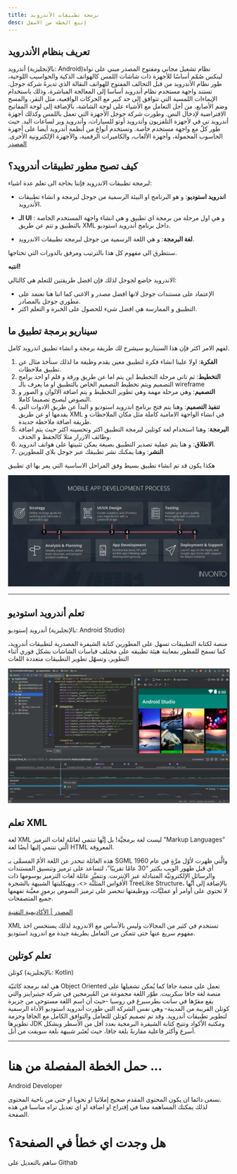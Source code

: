 ```yaml
---
title: برمجة تطبيقات الأندرويد
desc: إتبع الخطة من الاسفل
---
```

## تعريف بنظام الأندرويد

أندرويد (بالإنجليزية: Android)‏ نظام تشغيل مجاني ومفتوح المصدر مبني على نواة لينكس صُمّم أساسًا للأجهزة ذات شاشات اللمس كالهواتف الذكية والحواسيب اللوحية، طور نظام الأندرويد من قبل التحالف المفتوح للهواتف النقالة الذي تديرهُ شركة جوجل. تستند واجهة مستخدم نظام أندرويد أساسا إلى المعالجة المباشرة، وذلك باستخدام الإيماءات اللمسية التي تتوافق إلى حد كبير مع الحركات الواقعية، مثل النقر، والمسح وضم الأصابع، من أجل التعامل مع الأشياء على لوحة الشاشة، بالإضافة إلى لوحة المفاتيح الافتراضية لإدخال النص. وطورت شركة جوجل الأجهزة التي تعمل باللمس وكذلك أجهزة أندرويد تي في لأجهزة التلفزيون وأندرويد أوتو للسيارات، وأندرويد وير لساعات اليد. حيث طور كلٌ مع واجهة مستخدم خاصة. وتستخدم أنواع من أنظمة أندرويد أيضا على أجهزة الحاسوب المحمولة، وأجهزة الألعاب، والكاميرات الرقمية، والأجهزة الإلكترونية الأخرى.
[المصدر](https://ar.wikipedia.org/wiki/%D8%A3%D9%86%D8%AF%D8%B1%D9%88%D9%8A%D8%AF_(%D9%86%D8%B8%D8%A7%D9%85_%D8%AA%D8%B4%D8%BA%D9%8A%D9%84)#:~:text=%D8%A3%D9%86%D8%AF%D8%B1%D9%88%D9%8A%D8%AF%20(%D8%A8%D8%A7%D9%84%D8%A5%D9%86%D8%AC%D9%84%D9%8A%D8%B2%D9%8A%D8%A9%3A%20Android)%E2%80%8F,%D8%A7%D9%84%D9%86%D9%82%D8%A7%D9%84%D8%A9%20%D8%A7%D9%84%D8%B0%D9%8A%20%D8%AA%D8%AF%D9%8A%D8%B1%D9%87%D9%8F%20%D8%B4%D8%B1%D9%83%D8%A9%20%D8%AC%D9%88%D8%AC%D9%84.)

## كيف تصبح مطور تطبيقات أندرويد؟
لبرمجة تطبيقات الاندرويد فإننا بحاجة الى تعلم عدة اشياء:

* **اندرويد استوديو**: و هو البرنامج او البيئة الرسمية من جوجل لبرمجة و انشاء تطبيقات الأندرويد.

* **الـ UI** : و هي اول مرحلة من برمجة اي تطبيق و هي انشاء واجهة المستخدم الخاصة بالتطبيق و تتم عن طريق XML داخل برنامج أندرويد استوديو.

* **لغة البرمجة**: و هي اللغة الرسمية من جوجل لبرمجة تطبيقات الاندرويد.

<Note>
سنتطرق الى مفهوم كل هذا بالترتيب ومرفق بالدورات التي تحتاجها.
</Note>

<Note>

**انتبه!**

الاندرويد خاضع لجوجل لذلك فإن افضل طريقتين للتعلم هي كالتالي:

* الإعتماد على مستندات جوجل لانها افضل مصدر و الاغنى كما اننا هنا نعتمد على مطوري جوجل بالمصادر.
* التطبيق و الممارسة هي افضل شيء للحصول على الخبرة و التعلم اكثر.
</Note>

## سيناريو برمجة تطبيق ما

لفهم الامر اكثر فإن هذا السيناريو سيشرح لك طريقة برمجة و انشاء تطبيق اندرويد كامل.
1. **الفكرة**: اولا علينا انشاء فكرة لتطبيق معين يقدم وظيفة ما لذلك سنأخذ مثال عن تطبيق ملاحظات.
2. **التخطيط**: ثم تاتي مرحلة التخطيط اين يتم اما عن طريق ورقة و قلم او احد برامج التصميم ويتم تخطيط التصميم الخاص بالتطبيق او ما يعرف بالـ wireframe
3. **التصميم**: وهي مرحلة مهمة وهي تطوير التخطيط و يتم اضافة الالوان و الصور و النصوص ليصبح تصميما كاملا.
4. **تنفيذ التصميم**: وهنا يتم فتح برنامج اندرويد استوديو و البدأ عن طريق الادوات التي يقدمها او عن طريق XML في انشاء الواجهة الامامية كاملة مثل مكان الملاحظات و طريقة اضافة ملاحظة جديدة.
5. **البرمجة**: وهنا استخدام لغة كوتلين لبرمجة التطبيق اكثر وتحسينه اكثر حيث يتم اضافة وظائف الازرار مثلا كالحفظ و الحذف.
6. **الاطلاق**: و هنا يتم عملية تصدير التطبيق بصيغة يمكن تثبيتها على هواتف اندرويد.
7. **النشر**: وهنا يمكنك نشر تطبيقك عبر جوجل بلاي للمطورين

هكذا يكون قد تم انشاء تطبيق بسيط وفق المراحل الاساسية التي يمر بها اي تطبيق

![mobile](/assets/img/md/mobile-app-development-process-flow.webp)

<hr>

## تعلم أندرويد استوديو
أندرويد إستوديو (بالإنجليزية: Android Studio)

منصة لكتابة التطبيقات تسهل على المطورين كتابة الشيفرة المصدرية لتطبيقات أندرويد، كما تسمح للمطور بمعاينة هيئة تطبيقه على مختلف قياسات الشاشات بشكل فوري أثناء التطوير، وتسهّل تطوير التطبيقات متعددة اللغات

![studio](/assets/img/md/studio-homepage-hero.jpg)

<AndroidStudio></AndroidStudio>

## تعلم  XML  
لغة XML ليست لغة برمجيَّة! 
بل إنَّها تنتمي لعائلة لغات الترميز “Markup Languages” الَّتي تنتمي إليها أيضًا لغة HTML المعروفة.

هذه العائلة تنحدر عن اللغة الأمّ المسمَّى بـ SGML والَّتي ظهرت لأوّل مرَّةٍ في عام 1960 أي قبل ظهور الويب بكثير “30 عامًا تقريبًا”، لتساعد على ترميز وتنسيق المستندات والرسائل الإلكترونيَّة المتبادلة عبر الإنترنت. وتتميَّز عائلة لغات الترميز بوسومها ذات الأقواس المثلثَّة <>، وبهيكليتها الشبيهة بالشجرة TreeLike Structure، بالإضافة إلى أنَّها لا تحتوي على أوامر أو عمليَّات، ووظيفتها تنحصر على ترميز النصوص برموزٍ معيَّنة تفهمها جميع المتصفحات.

[ المصدر | الأكاديمية التقنية](https://arteek.net/262/%D9%85%D8%A7%D9%87%D9%8A-%D9%84%D8%BA%D8%A9-xml-%D9%88%D9%85%D8%A7%D9%87%D9%8A-%D8%A7%D8%B3%D8%AA%D8%B9%D9%85%D8%A7%D9%84%D8%A7%D8%AA%D9%87%D8%A7) 

<Note>
XML تستخدم في كثير من المجالات وليس بالأساس مع الاندرويد لذلك يستحسن اخذ مفهوم سريع عنها حتى تتمكن من التعامل بطريقة جيدة مع اندرويد استوديو.
</Note>

<LearnXml></LearnXml>

## تعلم كوتلين
كوتلن (بالإنجليزية: Kotlin)

هي لغة برمجة كائنيّة Object Oriented تعمل على منصة جافا كما يُمكن تشغيلها على منصة لغة جافا سكريبت. طوّر اللغة مجموعة من المُبرمجين في شركة جيتبراينز والتي يقع مقرّها في سانت بطرسبرغ في روسيا -حيث أن اسم اللغة مستوحى من جزيرة كوتلن القريبة من المدينة- وهي نفس الشركة التي طورت أندرويد استوديو الأداة الرسمية لتطوير تطبيقات أندرويد. وقد تم تصميم كوتلن للتعامل والتوافق الكامل مع الجافا وحزمة تطويرها JDK ومكتبة الأكواد وتتيح كتابة الشيفرة البرمجية بعدد أقل من الأسطر وبشكل أسرع وأكثر فاعلية مقارنةً بلغة جافا، حيث تُعتَبر شبيهة بلغة سويفت من أبل.

<LearnKotlin></LearnKotlin>

<hr>

<ToLink link="https://roadmap.sh/android">

# حمل الخطة المفصلة من هنا ...
Android Developer

</ToLink>

<Note>
نسعى دائما ان يكون المحتوى المقدم صحيح إملائيا او نحويا او حتى من ناحية المحتوى.<br>
لذلك يمكنك المساهمة معنا في إقتراح او اضافة او اي تعديل تراه مناسبا في هذه الصفحة.
</Note>

<ToLink link="https://github.com/marj3i/marj3i.github.io/blob/main/content/programming/learn_android.md">

# هل وجدت اي خطأ في الصفحة؟
ساهم بالتعديل على Githab

</ToLink>